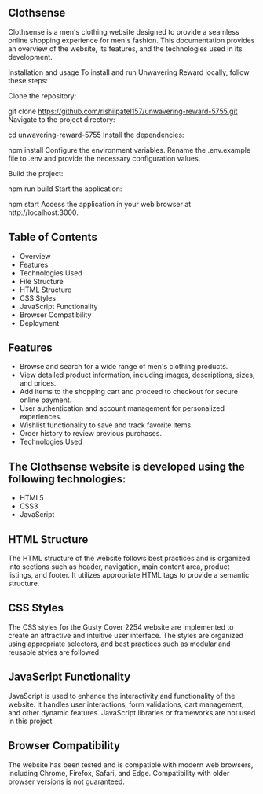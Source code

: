 ## Clothsense
Clothsense is a men's clothing website designed to provide a seamless online shopping experience for men's fashion. This documentation provides an overview of the website, its features, and the technologies used in its development.

Installation and usage
To install and run Unwavering Reward locally, follow these steps:

Clone the repository:

git clone https://github.com/rishilpatel157/unwavering-reward-5755.git
Navigate to the project directory:

cd unwavering-reward-5755
Install the dependencies:

npm install
Configure the environment variables. Rename the .env.example file to .env and provide the necessary configuration values.

Build the project:

npm run build
Start the application:

npm start
Access the application in your web browser at http://localhost:3000.
## Table of Contents
- Overview
- Features
- Technologies Used
- File Structure
- HTML Structure
- CSS Styles
- JavaScript Functionality
- Browser Compatibility
- Deployment
## Features

- Browse and search for a wide range of men's clothing products.
- View detailed product information, including images, descriptions, sizes, and prices.
- Add items to the shopping cart and proceed to checkout for secure online payment.
- User authentication and account management for personalized experiences.
- Wishlist functionality to save and track favorite items.
- Order history to review previous purchases.
- Technologies Used

## The Clothsense website is developed using the following technologies:

- HTML5
- CSS3
- JavaScript

## HTML Structure
The HTML structure of the website follows best practices and is organized into sections such as header, navigation, main content area, product listings, and footer. It utilizes appropriate HTML tags to provide a semantic structure.

## CSS Styles
The CSS styles for the Gusty Cover 2254 website are implemented to create an attractive and intuitive user interface. The styles are organized using appropriate selectors, and best practices such as modular and reusable styles are followed.

## JavaScript Functionality
JavaScript is used to enhance the interactivity and functionality of the website. It handles user interactions, form validations, cart management, and other dynamic features. JavaScript libraries or frameworks are not used in this project.

## Browser Compatibility
The website has been tested and is compatible with modern web browsers, including Chrome, Firefox, Safari, and Edge. Compatibility with older browser versions is not guaranteed.
